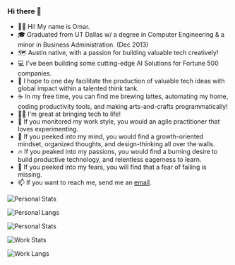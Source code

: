 ### Hi there 👋

<!--
**omars-lab/omars-lab** is a ✨ _special_ ✨ repository because its `README.md` (this file) appears on your GitHub profile.
-->

- 👋🏽 Hi! My name is Omar. 
- 🎓 Graduated from UT Dallas w/ a degree in Computer Engineering & a minor in Business Administration. (Dec 2013)
- 🗺 Austin native, with a passion for building valuable tech creatively!
- 💻 I've been building some cutting-edge AI Solutions for Fortune 500 companies.
- 🔮 I hope to one day facilitate the production of valuable tech ideas with global impact within a talented think tank.
- ☕️ In my free time, you can find me brewing lattes, automating my home, coding productivity tools, and making arts-and-crafts programmatically!
- 💪🏽 I'm great at bringing tech to life!
- 🧰 If you monitored my work style, you would an agile practitioner that loves experimenting.
- 🧠 If you peeked into my mind, you would find a growth-oriented mindset, organized thoughts, and design-thinking all over the walls.
- 🔥 If you peaked into my passions, you would find a burning desire to build productive technology, and relentless eagerness to learn.
- 👻 If you peeked into my fears, you will find that a fear of failing is missing. 
- 📫 If you want to reach me, send me an [email](mailto:contact.omar.eid+github@gmail.com).

![Personal Stats](https://github-readme-stats.vercel.app/api?username=omars-lab&bg_color=30,045de9,09c6f9&title_color=fff&text_color=fff)

![Personal Langs](https://github-readme-stats.vercel.app/api/top-langs/?username=omars-lab&langs_count=9)

![Personal Stats](https://github-readme-stats.vercel.app/api/?username=omars-lab&show_icons=true&title_color=1F75C8&icon_color=2AA410&text_color=043667&bg_color=ffffff&count_private=true&custom_title=Omar%27s%20Personal%20GitHub%20Stats)

![Work Stats](https://github-readme-stats.vercel.app/api/?username=oeid-cs&show_icons=true&title_color=1F75C8&icon_color=2AA410&text_color=043667&bg_color=ffffff&count_private=true&custom_title=Omar%27s%20Career%20GitHub%20Stats)

![Work Langs](https://github-readme-stats.vercel.app/api/top-langs/?username=oeid-cs&langs_count=9)

<!--
Influenced By:
	- https://github.com/trinwin
	- https://github.com/anuraghazra/github-readme-stats
-->
